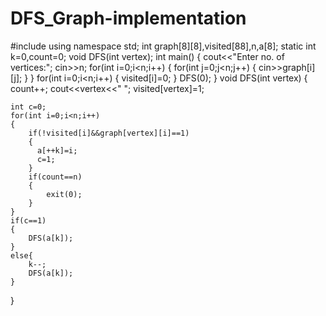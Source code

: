 # DFS_Graph-implementation
#include<iostream>
using namespace std;
 int graph[8][8],visited[88],n,a[8];
 static int k=0,count=0;
 void DFS(int vertex);
 int main()
{
    cout<<"Enter no. of vertices:";
    cin>>n;
    for(int i=0;i<n;i++)
    {
        for(int j=0;j<n;j++)
        {
            cin>>graph[i][j];
        }
    }
    for(int i=0;i<n;i++)
    {
        visited[i]=0;
    }
    DFS(0);
}
void DFS(int vertex)
{
    count++;
    cout<<vertex<<" ";
    visited[vertex]=1;
    
    int c=0;
    for(int i=0;i<n;i++)
    {
        if(!visited[i]&&graph[vertex][i]==1)
        {
          a[++k]=i;
          c=1;
        }
        if(count==n)
        {
            exit(0);
        }
    }
    if(c==1)
    {
        DFS(a[k]);
    }
    else{
        k--;
        DFS(a[k]);
    }
}
